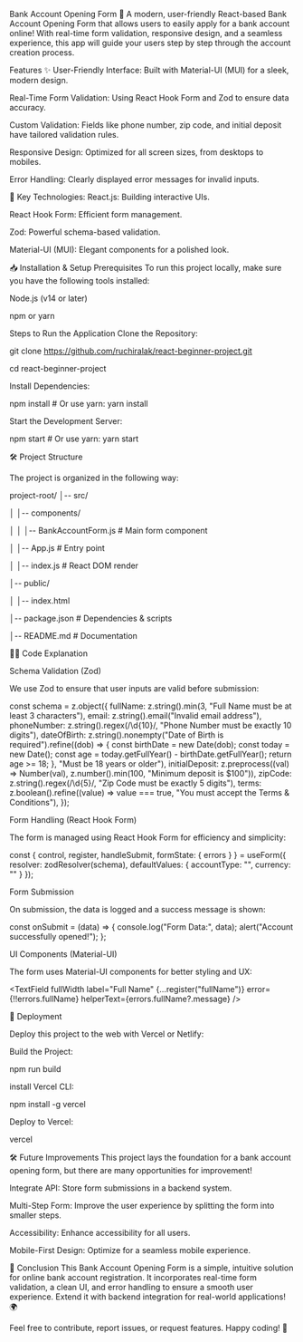 Bank Account Opening Form 🚀
A modern, user-friendly React-based Bank Account Opening Form that allows users to easily apply for a bank account online! With real-time form validation, responsive design, and a seamless experience, this app will guide your users step by step through the account creation process.

Features ✨
User-Friendly Interface: Built with Material-UI (MUI) for a sleek, modern design.

Real-Time Form Validation: Using React Hook Form and Zod to ensure data accuracy.

Custom Validation: Fields like phone number, zip code, and initial deposit have tailored validation rules.

Responsive Design: Optimized for all screen sizes, from desktops to mobiles.

Error Handling: Clearly displayed error messages for invalid inputs.

🔑 Key Technologies:
React.js: Building interactive UIs.

React Hook Form: Efficient form management.

Zod: Powerful schema-based validation.

Material-UI (MUI): Elegant components for a polished look.

📥 Installation & Setup
Prerequisites
To run this project locally, make sure you have the following tools installed:

Node.js (v14 or later)

npm or yarn

Steps to Run the Application
Clone the Repository:

git clone https://github.com/ruchiralak/react-beginner-project.git

cd react-beginner-project



Install Dependencies:

npm install   # Or use yarn: yarn install

Start the Development Server:

npm start     # Or use yarn: yarn start

🛠️ Project Structure

The project is organized in the following way:

project-root/
│-- src/

│   │-- components/

│   │   │-- BankAccountForm.js  # Main form component

│   │-- App.js                   # Entry point

│   │-- index.js                 # React DOM render

│-- public/

│   │-- index.html

│-- package.json                 # Dependencies & scripts

│-- README.md                    # Documentation

🧑‍💻 Code Explanation

Schema Validation (Zod)

We use Zod to ensure that user inputs are valid before submission:

const schema = z.object({
  fullName: z.string().min(3, "Full Name must be at least 3 characters"),
  email: z.string().email("Invalid email address"),
  phoneNumber: z.string().regex(/\d{10}/, "Phone Number must be exactly 10 digits"),
  dateOfBirth: z.string().nonempty("Date of Birth is required").refine((dob) => {
    const birthDate = new Date(dob);
    const today = new Date();
    const age = today.getFullYear() - birthDate.getFullYear();
    return age >= 18;
  }, "Must be 18 years or older"),
  initialDeposit: z.preprocess((val) => Number(val), z.number().min(100, "Minimum deposit is $100")),
  zipCode: z.string().regex(/\d{5}/, "Zip Code must be exactly 5 digits"),
  terms: z.boolean().refine((value) => value === true, "You must accept the Terms & Conditions"),
});


Form Handling (React Hook Form)

The form is managed using React Hook Form for efficiency and simplicity:

const { control, register, handleSubmit, formState: { errors } } = useForm({
  resolver: zodResolver(schema),
  defaultValues: { accountType: "", currency: "" }
});

Form Submission

On submission, the data is logged and a success message is shown:

const onSubmit = (data) => {
  console.log("Form Data:", data);
  alert("Account successfully opened!");
};

UI Components (Material-UI)

The form uses Material-UI components for better styling and UX:

<TextField
  fullWidth
  label="Full Name"
  {...register("fullName")}
  error={!!errors.fullName}
  helperText={errors.fullName?.message}
/>

🚀 Deployment

Deploy this project to the web with Vercel or Netlify:

Build the Project:

npm run build

install Vercel CLI:

npm install -g vercel

Deploy to Vercel:

vercel

🛠️ Future Improvements
This project lays the foundation for a bank account opening form, but there are many opportunities for improvement!

Integrate API: Store form submissions in a backend system.

Multi-Step Form: Improve the user experience by splitting the form into smaller steps.

Accessibility: Enhance accessibility for all users.

Mobile-First Design: Optimize for a seamless mobile experience.

💬 Conclusion
This Bank Account Opening Form is a simple, intuitive solution for online bank account registration. It incorporates real-time form validation, a clean UI, and error handling to ensure a smooth user experience. Extend it with backend integration for real-world applications! 🌍

Feel free to contribute, report issues, or request features. Happy coding! 🎉






